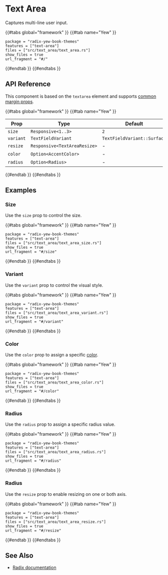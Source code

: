 # Text Area

Captures multi-line user input.

{{#tabs global="framework" }}
{{#tab name="Yew" }}

```toml,trunk
package = "radix-yew-book-themes"
features = ["text-area"]
files = ["src/text_area/text_area.rs"]
show_files = true
url_fragment = "#/"
```

{{#endtab }}
{{#endtabs }}

## API Reference

This component is based on the `textarea` element and supports [common margin props](../overview/layout.md#margin-props).

{{#tabs global="framework" }}
{{#tab name="Yew" }}

| Prop      | Type                         | Default                     |
| --------- | ---------------------------- | --------------------------- |
| `size`    | `Responsive<1..3>`           | `2`                         |
| `variant` | `TextFieldVariant`           | `TextFieldVariant::Surface` |
| `resize`  | `Responsive<TextAreaResize>` | -                           |
| `color`   | `Option<AccentColor>`        | -                           |
| `radius`  | `Option<Radius>`             | -                           |

{{#endtab }}
{{#endtabs }}

## Examples

### Size

Use the `size` prop to control the size.

{{#tabs global="framework" }}
{{#tab name="Yew" }}

```toml,trunk
package = "radix-yew-book-themes"
features = ["text-area"]
files = ["src/text_area/text_area_size.rs"]
show_files = true
url_fragment = "#/size"
```

{{#endtab }}
{{#endtabs }}

### Variant

Use the `variant` prop to control the visual style.

{{#tabs global="framework" }}
{{#tab name="Yew" }}

```toml,trunk
package = "radix-yew-book-themes"
features = ["text-area"]
files = ["src/text_area/text_area_variant.rs"]
show_files = true
url_fragment = "#/variant"
```

{{#endtab }}
{{#endtabs }}

### Color

Use the `color` prop to assign a specific [color](../theme/color.md).

{{#tabs global="framework" }}
{{#tab name="Yew" }}

```toml,trunk
package = "radix-yew-book-themes"
features = ["text-area"]
files = ["src/text_area/text_area_color.rs"]
show_files = true
url_fragment = "#/color"
```

{{#endtab }}
{{#endtabs }}

### Radius

Use the `radius` prop to assign a specific radius value.

{{#tabs global="framework" }}
{{#tab name="Yew" }}

```toml,trunk
package = "radix-yew-book-themes"
features = ["text-area"]
files = ["src/text_area/text_area_radius.rs"]
show_files = true
url_fragment = "#/radius"
```

{{#endtab }}
{{#endtabs }}

### Radius

Use the `resize` prop to enable resizing on one or both axis.

{{#tabs global="framework" }}
{{#tab name="Yew" }}

```toml,trunk
package = "radix-yew-book-themes"
features = ["text-area"]
files = ["src/text_area/text_area_resize.rs"]
show_files = true
url_fragment = "#/resize"
```

{{#endtab }}
{{#endtabs }}

## See Also

-   [Radix documentation](https://www.radix-ui.com/themes/docs/components/text-area)
